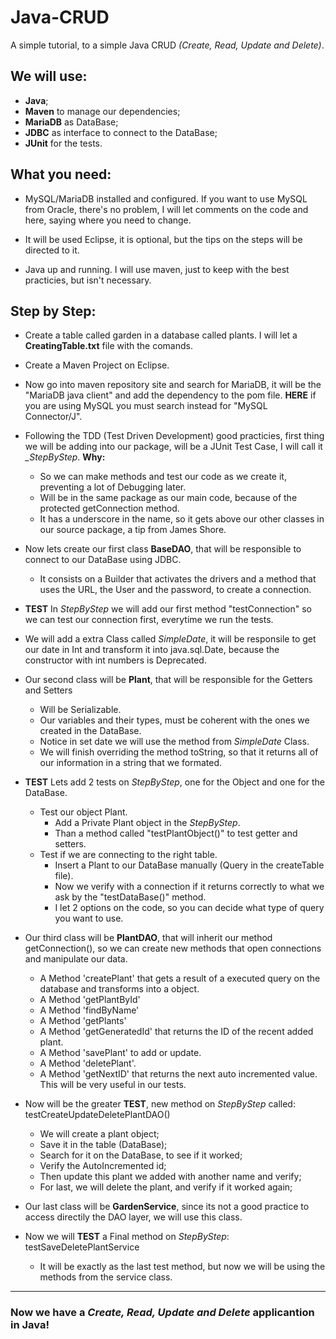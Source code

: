 # Java-CRUD                               
A simple tutorial, to a simple Java CRUD _(Create, Read, Update and Delete)_.

## We will use:

   * **Java**;
   * **Maven** to manage our dependencies;
   * **MariaDB** as DataBase;
   * **JDBC** as interface to connect to the DataBase;
   * **JUnit** for the tests.



## What you need:
	
  * MySQL/MariaDB installed and configured. If you want to use MySQL from Oracle,
  there's no problem, I will let comments on the code and here, saying where you need to change.

  * It will be used Eclipse, it is optional, but the tips on the steps will be directed to it.

  * Java up and running. I will use maven, just to keep with the best practicies, but isn't necessary.


 
## Step by Step:
  * Create a table called garden in a database called plants. I will let a **CreatingTable.txt** file with the comands.

  * Create a Maven Project on Eclipse.

  * Now go into maven repository site and search for MariaDB, it will be the
  "MariaDB java client" and add the dependency to the pom file.
  **HERE** if you are using MySQL you must search instead for "MySQL Connector/J".

  * Following the TDD (Test Driven Development) good practicies, first thing we will be adding into our package, will be a JUnit Test Case, I will call it *_StepByStep*.       **Why:**
    - So we can make methods and test our code as we create it, preventing a lot of Debugging later.
    - Will be in the same package as our main code, because of the protected  getConnection method.
    - It has a underscore in the name, so it gets above our other classes in our source package, a tip from James Shore.

  * Now lets create our first class **BaseDAO**, that will be responsible to connect to our DataBase using JDBC.
    - It consists on a Builder that activates the drivers and a method that uses the URL, the User and the password, to create a connection.

  * **TEST** In _StepByStep_ we will add our first method "testConnection" so we can test our connection first, everytime we run the tests.

  * We will add a extra Class called _SimpleDate_, it will be responsile to get our date in Int and transform it into java.sql.Date, because the constructor with int numbers is Deprecated.

  * Our second class will be **Plant**, that will be responsible for the Getters and Setters
    - Will be Serializable.
    - Our variables and their types, must be coherent with the ones we created in the DataBase.
    - Notice in set date we will use the method from _SimpleDate_ Class.
    - We will finish overriding the method toString, so that it returns all of our information in a string that we formated.


  * **TEST** Lets add 2 tests on _StepByStep_, one for the Object and one for the DataBase.
      - Test our object Plant.
        - Add a Private Plant object in the _StepByStep_.
        - Than a method called "testPlantObject()" to test getter and setters.
      - Test if we are connecting to the right table.
        - Insert a Plant to our DataBase manually (Query in the createTable file).
        - Now we verify with a connection if it returns correctly to what we ask by the "testDataBase()" method.
        - I let 2 options on the code, so you can decide what type of query you want to use.

  * Our third class will be **PlantDAO**, that will inherit our method getConnection(), so we can create new methods that open connections and manipulate our data.
    - A Method 'createPlant' that gets a result of a executed query on the database and transforms into a object.
    - A Method 'getPlantById'
    - A Method 'findByName'
    - A Method 'getPlants'
    - A Method 'getGeneratedId' that returns the ID of the recent added plant.
    - A Method 'savePlant' to add or update.
    - A Method 'deletePlant'.
    - A Method 'getNextID' that returns the next auto incremented value. This will be very useful in our tests. 


  * Now will be the greater **TEST**, new method on _StepByStep_ called: testCreateUpdateDeletePlantDAO() 
    - We will create a plant object;
    - Save it in the table (DataBase);
    - Search for it on the DataBase, to see if it worked;
    - Verify the AutoIncremented id;
    - Then update this plant we added with another name and verify;
    - For last, we will delete the plant, and verify if it worked again;


  * Our last class will be **GardenService**, since its not a good practice to access directily the DAO layer, we will use this class.  


  * Now we will **TEST** a Final method on _StepByStep_: testSaveDeletePlantService
    - It will be exactly as the last test method, but now we will be using the methods from the service class.


------
### Now we have a _Create, Read, Update and Delete_ applicantion in Java!
 


	
